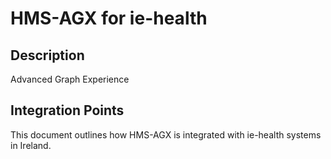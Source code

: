 # HMS-AGX for ie-health

## Description

Advanced Graph Experience

## Integration Points

This document outlines how HMS-AGX is integrated with ie-health systems in Ireland.
